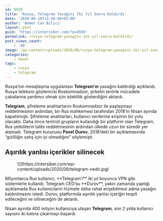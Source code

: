 ```yaml
---
id: 8558
title: 'Rusya, Telegram Yasağını İki Yıl Sonra Kaldırdı'
date: '2020-06-19T12:30:40+03:00'
author: 'Ahmet Can Bilici'
layout: post
guid: 'https://intersiber.com/?p=8558'
permalink: /rusya-telegram-yasagini-iki-yil-sonra-kaldirdi/
post_views_count:
    - '49'
image: /wp-content/uploads/2020/06/rusya-telegram-yasagini-iki-yil-sonra-kaldirdi.jpg
categories:
    - Genel
tags:
    - rusya
    - telegram
---
```


Rusya’nın mesajlaşma uygulaması **Telegram’ın** yasağını kaldırdığı açıklandı. Rusya telekom gözlemcisi Roskomnadzor, şirketin terörle mücadele çabalarına yardımcı olmak için isteklilik gösterdiğini aktardı.

**Telegram**, şifreleme anahtarlarını Roskomnadzor ile paylaşmayı reddetmesinin ardından, bir Rus mahkemesi tarafından 2018’in Nisan ayında kapatılmıştı. Şifreleme anahtarları, kullanıcı verilerine erişimin bir yolu olacaktı. Daha önce terörist grupların kullandığı bir platform olan Telegram, Rus yetkililerin talibi reddetmesinin ardından ülkede uzun bir süredir yer alamadı. Telegram kurucusu **Pavel** **Durov**, 2018’deki bir açıklamasında “gizliliğin satış için iyi olmadığını” söylemişti.

## Aşırılık yanlısı içerikler silinecek

<figure class="wp-block-image size-large">![](https://intersiber.com/wp-content/uploads/2020/06/telegram-nedir.jpg)</figure>Milyonlarca Rus kullanıcı, **Telegram’ı** iki yıl boyunca VPN gibi sistemlerle kullandı. Telegram CEO’su **Durov**, yakın zamanda yaptığı açıklamada Rus kullanıcıların hizmete daha rahat erişebilmesi adına yasağın kaldırılmasını istedi. Durov, platformda aşırılık yanlısı içeriğin tespit edileceğini ve silineceğini de aktardı.

Nisan ayında 400 milyon kullanıcıya ulaşan **Telegram**, son 2 yılda kullanıcı sayısını iki katına çıkarmayı başardı.